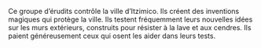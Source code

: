 Ce groupe d’érudits contrôle la ville d’Itzimico. Ils créent des inventions magiques qui protège la ville. Ils testent fréquemment leurs nouvelles idées sur les murs extérieurs, construits pour résister à la lave et aux cendres. Ils paient généreusement ceux qui osent les aider dans leurs tests.